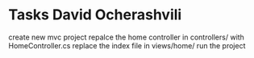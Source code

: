 # Tasks David Ocherashvili

create new mvc project
repalce the home controller in controllers/ with HomeController.cs
replace the index file in views/home/
run the project
